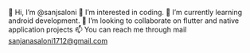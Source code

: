 👋 Hi, I’m @sanjsaloni
👀 I’m interested in coding.
🌱 I’m currently learning android development.
💞️ I’m looking to collaborate on flutter and native application projects
📫 You can reach me through mail sanjanasaloni1712@gmail.com

